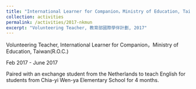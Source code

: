 ```yaml
---
title: "International Learner for Companion，Ministry of Education, Taiwan(R.O.C.)"
collection: activities
permalink: /activities/2017-nkmun
excerpt: "Volunteering Teacher, 教育部國際學伴計劃, 2017"
---
```


Volunteering Teacher, International Learner for Companion，Ministry of Education, Taiwan(R.O.C.)

Feb 2017 - June 2017

Paired with an exchange student from the Netherlands to teach English for students from Chia-yi 
Wen-ya Elementary School for 4 months.
